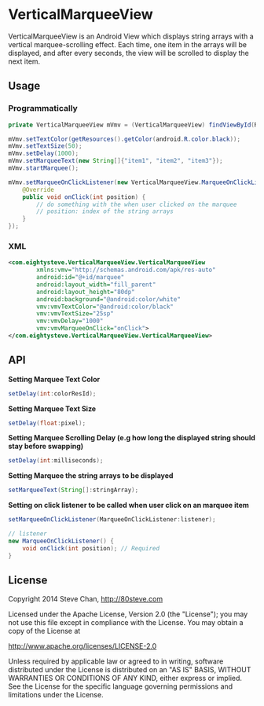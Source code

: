 VerticalMarqueeView
===================

VerticalMarqueeView is an Android View which displays string arrays with a vertical marquee-scrolling effect. Each time, one item in the arrays will be displayed, and after every <user-defined-delay> seconds, the view will be scrolled to display the next item.

## Usage

### Programmatically

```java
private VerticalMarqueeView mVmv = (VerticalMarqueeView) findViewById(R.id.marquee);

mVmv.setTextColor(getResources().getColor(android.R.color.black));
mVmv.setTextSize(50);
mVmv.setDelay(1000);
mVmv.setMarqueeText(new String[]{"item1", "item2", "item3"});
mVmv.startMarquee();

mVmv.setMarqueeOnClickListener(new VerticalMarqueeView.MarqueeOnClickListener() {
    @Override
    public void onClick(int position) {
        // do something with the when user clicked on the marquee
        // position: index of the string arrays
    }
});
```

### XML

```xml
<com.eightysteve.VerticalMarqueeView.VerticalMarqueeView
        xmlns:vmv="http://schemas.android.com/apk/res-auto"
        android:id="@+id/marquee"
        android:layout_width="fill_parent"
        android:layout_height="80dp"
        android:background="@android:color/white"
        vmv:vmvTextColor="@android:color/black"
        vmv:vmvTextSize="25sp"
        vmv:vmvDelay="1000"
        vmv:vmvMarqueeOnClick="onClick">
</com.eightysteve.VerticalMarqueeView.VerticalMarqueeView>
```

## API

**Setting Marquee Text Color**
``` java
setDelay(int:colorResId);
```

**Setting Marquee Text Size**
``` java
setDelay(float:pixel);
```

**Setting Marquee Scrolling Delay (e.g how long the displayed string should stay before swapping)**
``` java
setDelay(int:milliseconds);
```

**Setting Marquee the string arrays to be displayed**
``` java
setMarqueeText(String[]:stringArray);
```

**Setting on click listener to be called when user click on an marquee item**
``` java
setMarqueeOnClickListener(MarqueeOnClickListener:listener);

// listener
new MarqueeOnClickListener() {
    void onClick(int position); // Required
}
```

## License

Copyright 2014 Steve Chan, http://80steve.com

Licensed under the Apache License, Version 2.0 (the "License");
you may not use this file except in compliance with the License.
You may obtain a copy of the License at

http://www.apache.org/licenses/LICENSE-2.0

Unless required by applicable law or agreed to in writing, software
distributed under the License is distributed on an "AS IS" BASIS,
WITHOUT WARRANTIES OR CONDITIONS OF ANY KIND, either express or implied.
See the License for the specific language governing permissions and
limitations under the License.
